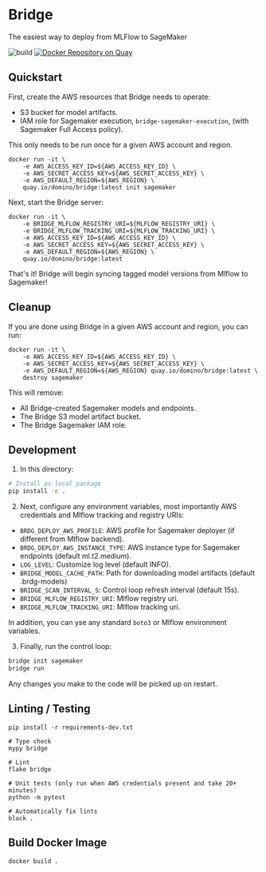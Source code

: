 # Bridge

The easiest way to deploy from MLFlow to SageMaker

![build](https://github.com/dominodatalab/domino-research/actions/workflows/bridge.yml/badge.svg?branch=main)
[![Docker Repository on Quay](https://quay.io/repository/domino/bridge/status "Docker Repository on Quay")](https://quay.io/repository/domino/bridge)

## Quickstart

First, create the AWS resources that Bridge needs to operate:

* S3 bucket for model artifacts.
* IAM role for Sagemaker execution, `bridge-sagemaker-execution`, (with Sagemaker Full Access policy).

This only needs to be run once for a given AWS account and region.

```
docker run -it \
    -e AWS_ACCESS_KEY_ID=${AWS_ACCESS_KEY_ID} \
    -e AWS_SECRET_ACCESS_KEY=${AWS_SECRET_ACCESS_KEY} \
    -e AWS_DEFAULT_REGION=${AWS_REGION} \
    quay.io/domino/bridge:latest init sagemaker
```

Next, start the Bridge server:


```
docker run -it \
    -e BRIDGE_MLFLOW_REGISTRY_URI=${MLFLOW_REGISTRY_URI} \
    -e BRIDGE_MLFLOW_TRACKING_URI=${MLFLOW_TRACKING_URI} \
    -e AWS_ACCESS_KEY_ID=${AWS_ACCESS_KEY_ID} \
    -e AWS_SECRET_ACCESS_KEY=${AWS_SECRET_ACCESS_KEY} \
    -e AWS_DEFAULT_REGION=${AWS_REGION} \
    quay.io/domino/bridge:latest
```

That's it! Bridge will begin syncing tagged model versions from Mlflow to
Sagemaker!

## Cleanup

If you are done using Bridge in a given AWS account and region, you can run:

```
docker run -it \
    -e AWS_ACCESS_KEY_ID=${AWS_ACCESS_KEY_ID} \
    -e AWS_SECRET_ACCESS_KEY=${AWS_SECRET_ACCESS_KEY} \
    -e AWS_DEFAULT_REGION=${AWS_REGION} quay.io/domino/bridge:latest \
    destroy sagemaker
```

This will remove:

* All Bridge-created Sagemaker models and endpoints.
* The Bridge S3 model artifact bucket.
* The Bridge Sagemaker IAM role.

## Development

1. In this directory: 

```bash
# Install as local package
pip install -e .
```

2. Next, configure any environment variables, most importantly AWS credentials
   and Mlflow tracking and registry URIs:

* `BRDG_DEPLOY_AWS_PROFILE`: AWS profile for Sagemaker deployer (if different from Mlflow backend).
* `BRDG_DEPLOY_AWS_INSTANCE_TYPE`: AWS instance type for Sagemaker endpoints (default ml.t2.medium).
* `LOG_LEVEL`: Customize log level (default INFO).
* `BRIDGE_MODEL_CACHE_PATH`: Path for downloading model artifacts (default .brdg-models)
* `BRIDGE_SCAN_INTERVAL_S`: Control loop refresh interval (default 15s).
* `BRIDGE_MLFLOW_REGISTRY_URI`: Mlflow registry uri.
* `BRIDGE_MLFLOW_TRACKING_URI`: Mlflow tracking uri.

In addition, you can yse any standard `boto3` or Mlflow environment variables.

3. Finally, run the control loop:

```bash
bridge init sagemaker
bridge run
```

Any changes you make to the code will be picked up on restart.

## Linting / Testing

```
pip install -r requirements-dev.txt

# Type check
mypy bridge

# Lint
flake bridge

# Unit tests (only run when AWS credentials present and take 20+ minutes)
python -m pytest

# Automatically fix lints
black .
```

## Build Docker Image

```
docker build .
```
